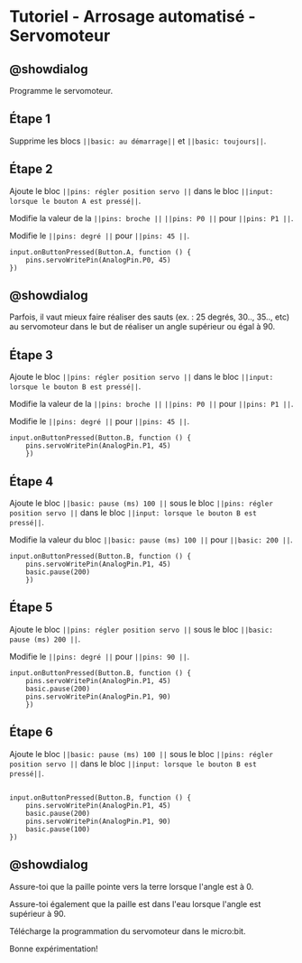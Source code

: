 # Tutoriel - Arrosage automatisé - Servomoteur


## @showdialog

Programme le servomoteur.


## Étape 1

Supprime les blocs ``||basic: au démarrage||`` et ``||basic: toujours||``.

## Étape 2

Ajoute le bloc ``||pins: régler position servo ||`` dans le bloc ``||input: lorsque le bouton A est pressé||``.

Modifie la valeur de la ``||pins: broche ||`` ``||pins: P0 ||`` pour ``||pins: P1 ||``.

Modifie le ``||pins: degré ||`` pour ``||pins: 45 ||``.

```blocks
input.onButtonPressed(Button.A, function () {
    pins.servoWritePin(AnalogPin.P0, 45)
})

```
## @showdialog

Parfois, il vaut mieux faire réaliser des sauts (ex. : 25 degrés, 30.., 35.., etc) au servomoteur dans le but de réaliser un angle supérieur ou égal à 90.

## Étape 3

Ajoute le bloc ``||pins: régler position servo ||`` dans le bloc ``||input: lorsque le bouton B est pressé||``.

Modifie la valeur de la ``||pins: broche ||`` ``||pins: P0 ||`` pour ``||pins: P1 ||``.

Modifie le ``||pins: degré ||`` pour ``||pins: 45 ||``.

```blocks
input.onButtonPressed(Button.B, function () {
    pins.servoWritePin(AnalogPin.P1, 45)
    })

```

## Étape 4

Ajoute le bloc ``||basic: pause (ms) 100 ||`` sous le bloc ``||pins: régler position servo ||`` dans le bloc ``||input: lorsque le bouton B est pressé||``.

Modifie la valeur du bloc ``||basic: pause (ms) 100 ||`` pour ``||basic: 200 ||``.

```blocks
input.onButtonPressed(Button.B, function () {
    pins.servoWritePin(AnalogPin.P1, 45)
    basic.pause(200)
    })
```

## Étape 5

Ajoute le bloc ``||pins: régler position servo ||`` sous le bloc ``||basic: pause (ms) 200 ||``.

Modifie le ``||pins: degré ||`` pour ``||pins: 90 ||``.

```blocks
input.onButtonPressed(Button.B, function () {
    pins.servoWritePin(AnalogPin.P1, 45)
    basic.pause(200)
    pins.servoWritePin(AnalogPin.P1, 90)
    })
```
## Étape 6

Ajoute le bloc ``||basic: pause (ms) 100 ||`` sous le bloc ``||pins: régler position servo ||`` dans le bloc ``||input: lorsque le bouton B est pressé||``.

```blocks

input.onButtonPressed(Button.B, function () {
    pins.servoWritePin(AnalogPin.P1, 45)
    basic.pause(200)
    pins.servoWritePin(AnalogPin.P1, 90)
    basic.pause(100)
})

```
## @showdialog

Assure-toi que la paille pointe vers la terre lorsque l'angle est à 0.

Assure-toi également que la paille est dans l'eau lorsque l'angle est supérieur à 90.

Télécharge la programmation du servomoteur dans le micro:bit.

Bonne expérimentation!